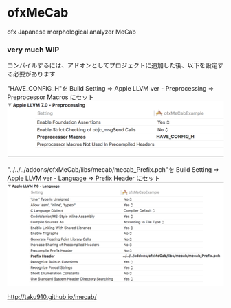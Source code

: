 # ofxMeCab #

ofx Japanese morphological analyzer MeCab 

### very much WIP ###

コンパイルするには、アドオンとしてプロジェクトに追加した後、以下を設定する必要があります

"HAVE_CONFIG_H"を
Build Setting => Apple LLVM ver - Preprocessing => Preprocessor Macros
にセット
![ofxMeCab](https://github.com/Akira-Hayasaka/ofxMeCab/raw/master/redmeimg/config.png)

"../../../addons/ofxMeCab/libs/mecab/mecab_Prefix.pch"を
Build Setting => Apple LLVM ver - Language => Prefix Header
にセット
![ofxMeCab](https://github.com/Akira-Hayasaka/ofxMeCab/raw/master/redmeimg/prefix.png)
 
http://taku910.github.io/mecab/